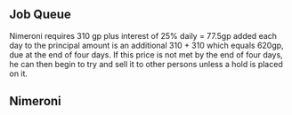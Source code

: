 

## Job Queue  
Nimeroni requires 310 gp plus interest of 25% daily = 77.5gp added each day to the principal amount is an additional 310 + 310 which equals 620gp, due at the end of four days. If this price is not met by the end of four days, he can then begin to try and sell it to other persons unless a hold is placed on it.


## Nimeroni 